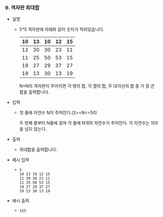 ### 9. 격자판 최대합

- 설명
    - 5*5 격자판에 아래롸 같이 숫자가 적혀있습니다.
       
       |10|13|10|12|15|
       |---|---|---|---|---|
       |12|30|30|23|11|
       |11|25|50|53|15|
       |19|27|29|37|27|
       |19|13|30|13|19|
       
       N*N의 격자판이 주어지면 각 행의 합, 각 열의 합, 두 대각선의 합 중 가 장 큰 합을 출력합니다.
      
- 입력
    - 첫 줄에 자연수 N이 주어진다.(2<=N<=50)
      
      두 번째 줄부터 N줄에 걸쳐 각 줄에 N개의 자연수가 주어진다. 각 자연수는 100을 넘지 않는다.
      
- 출력
    - 최대합을 출력합니다.

- 예시 입력
    - ```
      5
      10 13 10 12 15
      12 39 30 23 11
      11 25 50 53 15
      19 27 29 37 27
      19 13 30 13 19
      ```
 
- 예시 출력
    - ```
      155
      ```
 